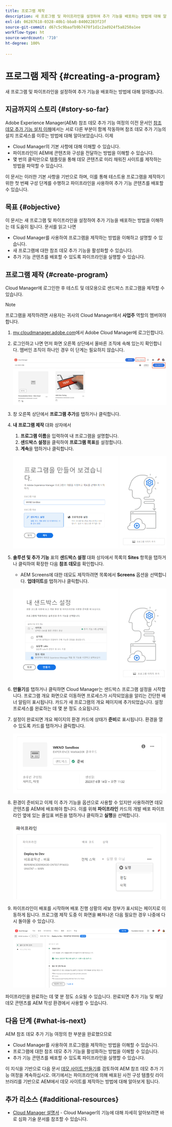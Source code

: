 ```yaml
---
title: 프로그램 제작
description: 새 프로그램 및 파이프라인을 설정하여 추가 기능을 배포하는 방법에 대해 알아봅니다.
exl-id: 06287618-0328-40b1-bba8-84002283f23f
source-git-commit: d67c5c9baafb9b7478f1d1c2ad924f5a8250a1ee
workflow-type: ht
source-wordcount: '710'
ht-degree: 100%

---
```



# 프로그램 제작 {#creating-a-program}

새 프로그램 및 파이프라인을 설정하여 추가 기능을 배포하는 방법에 대해 알아봅니다.

## 지금까지의 스토리 {#story-so-far}

Adobe Experience Manager(AEM) 참조 데모 추가 기능 여정의 이전 문서인 [참조 데모 추가 기능 설치 이해](installation.md)에서는 서로 다른 부분이 함께 작동하며 참조 데모 추가 기능의 설치 프로세스를 이루는 방법에 대해 알아보았습니다. 이제

* Cloud Manager의 기본 사항에 대해 이해할 수 있습니다.
* 파이프라인이 AEM에 콘텐츠와 구성을 전달하는 방법을 이해할 수 있습니다.
* 몇 번의 클릭만으로 템플릿을 통해 데모 콘텐츠로 미리 채워진 사이트를 제작하는 방법을 파악할 수 있습니다.

이 문서는 이러한 기본 사항을 기반으로 하며, 이를 통해 테스트용 프로그램을 제작하기 위한 첫 번째 구성 단계를 수행하고 파이프라인을 사용하여 추가 기능 콘텐츠를 배포할 수 있습니다.

## 목표 {#objective}

이 문서는 새 프로그램 및 파이프라인을 설정하여 추가 기능을 배포하는 방법을 이해하는 데 도움이 됩니다. 문서를 읽고 나면

* Cloud Manager를 사용하여 프로그램을 제작하는 방법을 이해하고 설명할 수 있습니다.
* 새 프로그램에 대한 참조 데모 추가 기능을 활성화할 수 있습니다.
* 추가 기능 콘텐츠를 배포할 수 있도록 파이프라인을 실행할 수 있습니다.

## 프로그램 제작 {#create-program}

Cloud Manager에 로그인한 후 테스트 및 데모용으로 샌드박스 프로그램을 제작할 수 있습니다.

>[!NOTE]
>
>프로그램을 제작하려면 사용자는 귀사의 Cloud Manager에서 **사업주** 역할의 멤버여야 합니다.

1. [my.cloudmanager.adobe.com](https://my.cloudmanager.adobe.com/)에서 Adobe Cloud Manager에 로그인합니다.

1. 로그인하고 나면 먼저 화면 오른쪽 상단에서 올바른 조직에 속해 있는지 확인합니다. 멤버인 조직이 하나인 경우 이 단계는 필요하지 않습니다.

   ![Cloud Manager 개요](assets/cloud-manager.png)

1. 창 오른쪽 상단에서 **프로그램 추가**&#x200B;를 탭하거나 클릭합니다.

1. **내 프로그램 제작** 대화 상자에서

   1. **프로그램 이름**&#x200B;을 입력하여 내 프로그램을 설명합니다.
   1. **샌드박스 설정**&#x200B;을 클릭하여 **프로그램 목표**&#x200B;를 설정합니다.
   1. **계속**&#x200B;을 탭하거나 클릭합니다.

   ![프로그램 제작 대화 상자](assets/create-program.png)

1. **솔루션 및 추가 기능** 표의 **샌드박스 설정** 대화 상자에서 목록의 **Sites** 항목을 탭하거나 클릭하여 확장한 다음 **참조 데모**&#x200B;를 확인합니다.

   * AEM Screens에 대한 데모도 제작하려면 목록에서 **Screens** 옵션을 선택합니다. **업데이트**&#x200B;를 탭하거나 클릭합니다.

   ![프로그램 설정에서 참조 데모의 추가 기능 선택](assets/select-reference-demo-add-on.png)


1. **만들기**&#x200B;를 탭하거나 클릭하면 Cloud Manager는 샌드박스 프로그램 설정을 시작합니다. 프로그램 개요 화면으로 이동하면 프로세스가 시작되었음을 알리는 간단한 배너 알림이 표시됩니다. 카드가 새 프로그램의 개요 페이지에 추가되었습니다. 설정 프로세스를 완료하는 데 몇 분 정도 소요됩니다.

1. 설정이 완료되면 개요 페이지의 환경 카드에 상태가 **준비**&#x200B;로 표시됩니다. 환경을 열 수 있도록 카드를 탭하거나 클릭합니다.

   ![프로그램 제작 완료](assets/ready.png)

1. 환경이 준비되고 이제 이 추가 기능을 옵션으로 사용할 수 있지만 사용하려면 데모 콘텐츠를 AEM에 배포해야 합니다. 이를 위해 **파이프라인** 카드의 개발 배포 파이프라인 옆에 있는 줄임표 버튼을 탭하거나 클릭하고 **실행**&#x200B;을 선택합니다.

   ![시작](assets/run.png)

1. 파이프라인이 배포를 시작하며 배포 진행 상황의 세보 정부가 표시되는 페이지로 이동하게 됩니다. 프로그램 제작 도중 이 화면을 빠져나온 다음 필요한 경우 나중에 다시 돌아올 수 있습니다.

   ![배포](assets/deployment.png)

파이프라인을 완료하는 데 몇 분 정도 소요될 수 있습니다. 완료되면 추가 기능 및 해당 데모 콘텐츠를 AEM 작성 환경에서 사용할 수 있습니다.

## 다음 단계 {#what-is-next}

AEM 참조 데모 추가 기능 여정의 한 부분을 완료했으므로

* Cloud Manager를 사용하여 프로그램을 제작하는 방법을 이해할 수 있습니다.
* 프로그램에 대한 참조 데모 추가 기능을 활성화하는 방법을 이해할 수 있습니다.
* 추가 기능 콘텐츠를 배포할 수 있도록 파이프라인을 실행할 수 있습니다.

이 지식을 기반으로 다음 문서 [데모 사이트 만들기](create-site.md)를 검토하여 AEM 참조 데모 추가 기능 여정을 계속하십시오. 여기에서는 파이프라인에 의해 배포된 사전 구성 템플릿 라이브러리를 기반으로 AEM에서 데모 사이트를 제작하는 방법에 대해 알아보게 됩니다.

## 추가 리소스 {#additional-resources}

* [Cloud Manager 설명서](https://experienceleague.adobe.com/docs/experience-manager-cloud-service/content/onboarding/onboarding-concepts/cloud-manager-introduction.html) - Cloud Manager의 기능에 대해 자세히 알아보려면 바로 심화 기술 문서를 참조할 수 있습니다.
